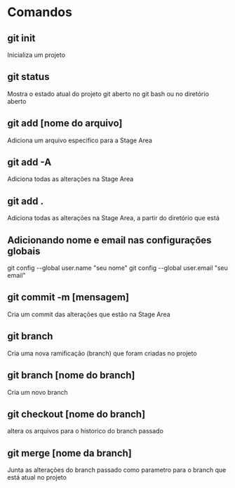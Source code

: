 # Comandos

## git init

Inicializa um projeto

## git status

Mostra o estado atual do projeto git aberto no git bash ou no diretório aberto

## git add [nome do arquivo]

Adiciona um arquivo especifico para a Stage Area

## git add -A

Adiciona todas as alterações na Stage Area

## git add .

Adiciona todas as alterações na Stage Area, a partir do diretório que está

## Adicionando nome e email nas configurações globais

git config --global user.name "seu nome"
git config --global user.email "seu email"

## git commit -m [mensagem]

Cria um commit das alterações que estão na Stage Area

## git branch

Cria uma nova ramificação (branch) que foram criadas no projeto

## git branch [nome do branch]

Cria um novo branch

## git checkout [nome do branch]

altera os arquivos para o historico do branch passado

## git merge [nome da branch]

Junta as alterações do branch passado como parametro para o branch que está atual no projeto
